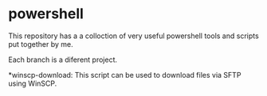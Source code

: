 # powershell
This repository has a a colloction of very useful powershell tools and scripts put together by me.

Each branch is a diferent project.

*winscp-download: This script can be used to download files via SFTP using WinSCP.
